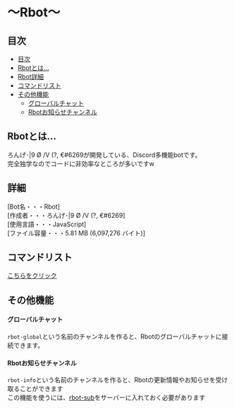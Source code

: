 # ～Rbot～  

## 目次  
* [目次](https://github.com/ronge-0716/Rbot-js/wiki#目次)
* [Rbotとは...](https://github.com/ronge-0716/Rbot-js/wiki#Rbotとは...)
* [Rbot詳細](https://github.com/ronge-0716/Rbot-js/wiki#詳細)
* [コマンドリスト](https://github.com/ronge-0716/Rbot-js/wiki#コマンドリスト)
* [その他機能](https://github.com/ronge-0716/Rbot-js/wiki#その他機能)
    * [グローバルチャット](https://github.com/ronge-0716/Rbot-js/wiki#グローバルチャット)
    * [Rbotお知らせチャンネル](https://github.com/ronge-0716/Rbot-js/wiki#Rbotお知らせチャンネル)

## Rbotとは...
ろんげ･|9 Ø /V (?, €#6269が開発している、Discord多機能botです。  
完全独学なのでコードに非効率なところが多いですw  

## 詳細
[Bot名・・・Rbot]  
[作成者・・・ろんげ･|9 Ø /V (?, €#6269]  
[使用言語・・・JavaScript]  
[ファイル容量・・・5.81 MB (6,097,276 バイト)]  

## コマンドリスト
[こちらをクリック](https://github.com/ronge-0716/Rbot-js/wiki/%E3%82%B3%E3%83%9E%E3%83%B3%E3%83%89%E3%83%AA%E3%82%B9%E3%83%88)

## その他機能
#### グローバルチャット
`rbot-global`という名前のチャンネルを作ると、Rbotのグローバルチャットに接続できます。  
#### Rbotお知らせチャンネル
`rbot-info`という名前のチャンネルを作ると、Rbotの更新情報やお知らせを受け取ることができます  
この機能を使うには、[rbot-sub](https://github.com/ronge-0716/Rbot-sub-js)をサーバーに入れておく必要があります

